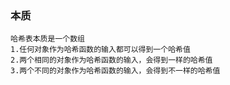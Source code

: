 ### 本质
	哈希表本质是一个数组
	1.任何对象作为哈希函数的输入都可以得到一个哈希值
	2.两个相同的对象作为哈希函数的输入，会得到一样的哈希值
	3.两个不同的对象作为哈希函数的输入，会得到不一样的哈希值